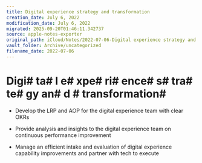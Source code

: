 ```yaml
---
title: Digital experience strategy and transformation
creation_date: July 6, 2022
modification_date: July 6, 2022
migrated: 2025-09-20T01:46:11.342737
source: apple-notes-exporter
original_path: iCloud/Notes/2022-07-06-Digital experience strategy and transformation.md
vault_folder: Archive/uncategorized
filename_date: 2022-07-06
---
```



# Digi# ta# l e# xpe# ri# ence#  s# tra# te# gy an# d # transformation#  # 

- Develop the LRP and AOP for the digital experience team with clear OKRs

- Provide analysis and insights to the digital experience team on continuous performance improvement 

- Manage an efficient intake and evaluation of digital experience capability improvements and partner with tech to execute 

